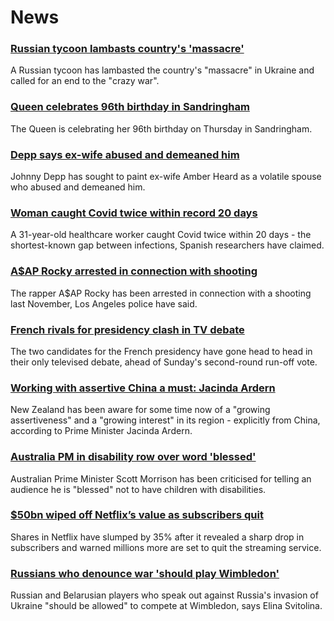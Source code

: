 # News
### [Russian tycoon lambasts country's 'massacre'](https://www.bbc.com/news/business-61163546)
A Russian tycoon has lambasted the country's "massacre" in Ukraine and called for an end to the "crazy war". 
### [Queen celebrates 96th birthday in Sandringham](https://www.bbc.com/news/uk-61167593)
The Queen is celebrating her 96th birthday on Thursday in Sandringham. 
### [Depp says ex-wife abused and demeaned him](https://www.bbc.com/news/world-us-canada-61168837)
Johnny Depp has sought to paint ex-wife Amber Heard as a volatile spouse who abused and demeaned him.
### [Woman caught Covid twice within record 20 days](https://www.bbc.com/news/health-61161529)
A 31-year-old healthcare worker caught Covid twice within 20 days - the shortest-known gap between infections, Spanish researchers have claimed. 
### [A$AP Rocky arrested in connection with shooting](https://www.bbc.com/news/entertainment-arts-61174333)
The rapper A$AP Rocky has been arrested in connection with a shooting last November, Los Angeles police have said.
### [French rivals for presidency clash in TV debate](https://www.bbc.com/news/world-europe-61166601)
The two candidates for the French presidency have gone head to head in their only televised debate, ahead of Sunday's second-round run-off vote.
### [Working with assertive China a must: Jacinda Ardern](https://www.bbc.com/news/world-asia-61160207)
New Zealand has been aware for some time now of a "growing assertiveness" and a "growing interest" in its region - explicitly from China, according to Prime Minister Jacinda Ardern. 
### [Australia PM in disability row over word 'blessed'](https://www.bbc.com/news/world-australia-61171449)
Australian Prime Minister Scott Morrison has been criticised for telling an audience he is "blessed" not to have children with disabilities.
### [$50bn wiped off Netflix’s value as subscribers quit](https://www.bbc.com/news/business-61173561)
Shares in Netflix have slumped by 35% after it revealed a sharp drop in subscribers and warned millions more are set to quit the streaming service. 
### [Russians who denounce war 'should play Wimbledon'](https://www.bbc.com/sport/tennis/61172686)
Russian and Belarusian players who speak out against Russia's invasion of Ukraine "should be allowed" to compete at Wimbledon, says Elina Svitolina.
